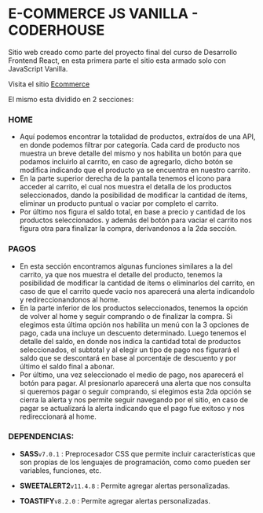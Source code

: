# E-COMMERCE JS VANILLA  - CODERHOUSE

Sitio web creado como parte del proyecto final del curso de Desarrollo Frontend React, en esta primera parte el sitio esta armado solo con JavaScript Vanilla.

 Visita el sitio [Ecommerce](https://ecommerce-js-gonzabazzani.netlify.app/index.html "Ecommerce JS vanilla")
 
El mismo esta dividido en 2 secciones:

### **HOME** 
- Aquí podemos encontrar la totalidad de productos, extraídos de una API, en donde podemos filtrar por categoría. Cada card de producto nos muestra un breve detalle del mismo y nos habilita un botón para que podamos incluirlo al carrito, en caso de agregarlo, dicho botón se modifica indicando que el producto ya se encuentra en nuestro carrito.
- En la parte superior derecha de la pantalla tenemos el icono para acceder al carrito, el cual nos muestra el detalla de los productos seleccionados, dando la posibilidad de modificar la cantidad de ítems, eliminar un producto puntual o vaciar por completo el carrito. 
- Por último nos figura el saldo total, en base a precio y cantidad de los productos seleccionados. y además del botón para vaciar el carrito nos figura otra para finalizar la compra, derivandonos a la 2da sección.

### **PAGOS**
- En esta sección encontramos algunas funciones similares a la del carrito, ya que nos muestra el detalle del producto, tenemos la posibilidad de modificar la cantidad de ítems o eliminarlos del carrito, en caso de que el carrito quede vacio nos aparecerá una alerta indicandolo y redireccionandonos al home. 
- En la parte inferior de los productos seleccionados, tenemos la opción de volver al home y seguir comprando o de finalizar la compra. Si elegimos esta última opción nos habilita un menú con la 3 opciones de pago, cada una incluye un descuento determinado. Luego tenemos el detalle del saldo, en donde nos indica la cantidad total de productos seleccionados, el subtotal y al elegir un tipo de pago nos figurará el saldo que se descontará en base al porcentaje de descuento y por último el saldo final a abonar.
- Por último, una vez seleccionado el medio de pago, nos aparecerá el botón para pagar. Al presionarlo aparecerá una alerta que nos consulta si queremos pagar o seguir comprando, si elegimos esta 2da opción se cierra la alerta y nos permite seguir navegando por el sitio, en caso de pagar se actualizará la alerta indicando que el pago fue exitoso y nos redireccionará al home.

### DEPENDENCIAS:
-  **SASS**`v7.0.1` : Preprocesador CSS que permite incluir características que son propias de los lenguajes de programación, como como pueden ser variables, funciones, etc.

-  **SWEETALERT2**`v11.4.8` : Permite agregar alertas personalizadas.

- **TOASTIFY**`v8.2.0` : Permite agregar alertas personalizadas.

